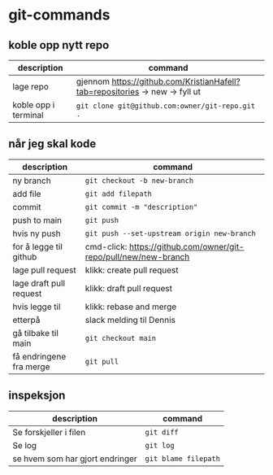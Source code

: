 # git-commands

## koble opp nytt repo
|description|command|
|--|--|
|lage repo|gjennom https://github.com/KristianHafell?tab=repositories -> new -> fyll ut|
|koble opp i terminal| `git clone git@github.com:owner/git-repo.git . `|

## når jeg skal kode
|description|command|
|--|--|
|ny branch|`git checkout -b new-branch`|
|add file|`git add filepath`|
|commit|`git commit -m "description"`|
|push to main|`git push`|
|hvis ny push|`git push --set-upstream origin new-branch`|
|for å legge til github|cmd-click: https://github.com/owner/git-repo/pull/new/new-branch|
|lage pull request|klikk: create pull request|
|lage draft pull request|klikk: draft pull request|
|hvis legge til|klikk: rebase and merge|
|etterpå| slack melding til Dennis|
|gå tilbake til main|`git checkout main`|
|få endringene fra merge|`git pull`|

## inspeksjon
|description|command|
|--|--|
|Se forskjeller i filen|`git diff`|
|Se log|`git log`|
|se hvem som har gjort endringer|`git blame filepath`|

